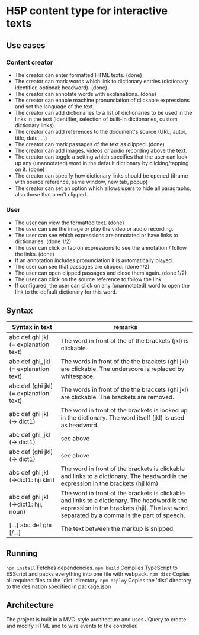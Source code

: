 # H5P content type for interactive texts

## Use cases

### Content creator

* The creator can enter formatted HTML texts. (done)
* The creator can mark words which link to dictionary entries (dictionary identifier, optional: headword). (done)
* The creator can annotate words with explanations. (done)
* The creator can enable machine pronunciation of clickable expressions and set the language of the text. 
* The creator can add dictionaries to a list of dictionaries to be used in the links in the text (identifier, selection of built-in dictionaries, custom dictionary links).
* The creator can add references to the document's source (URL, autor, title, date, ...)
* The creator can mark passages of the text as clipped. (done)
* The creator can add images, videos or audio recording above the text.
* The creator can toggle a setting which specifies that the user can look up any (unannotated) word in the default dictionary by clicking/tapping on it. (done)
* The creator can specify how dictionary links should be opened (iframe with source reference, same window, new tab, popup)
* The creator can set an option which allows users to hide all paragraphs, also those that aren't clipped.

### User

* The user can view the formatted text. (done)
* The user can see the image or play the video or audio recording.
* The user can see which expressions are annotated or have links to dictionaries. (done 1/2)
* The user can click or tap on expressions to see the annotation / follow the links. (done)
* If an annotation includes pronunciation it is automatically played.
* The user can see that passages are clipped. (done 1/2)
* The user can open clipped passages and close them again. (done 1/2)
* The user can click on the source reference to follow the link.
* If configured, the user can click on any (unannotated) word to open the link to the default dictionary for this word.

## Syntax
| Syntax in text                         | remarks                                                                                                   |
|----------------------------------------|-----------------------------------------------------------------------------------------------------------|
| abc def ghi jkl (= explanation text)   | The word in front of the of the brackets (jkl) is clickable.                                              |
| abc def ghi_jkl (= explanation text)   | The words in front of the the brackets (ghi jkl) are clickable. The underscore is replaced by whitespace. |
| abc def (ghi jkl) (= explanation text) | The words in front of the the brackets (ghi jkl) are clickable. The brackets are removed.                 |
| abc def ghi jkl (-> dict1)             | The word in front of the brackets is looked up in the dictionary. The word itself (jkl) is used as headword. |
| abc def ghi_jkl (-> dict1)             | see above                                                                                                 |
| abc def (ghi jkl) (-> dict1)           | see above                                                                                                 |
| abc def ghi jkl (->dict1: hji klm)     | The word in front of the brackets is clickable and links to a dictionary. The headword is the expression in the brackets (hji klm) |
| abc def ghi jkl (->dict1: hji, noun)   | The word in front of the brackets is clickable and links to a dictionary. The headword is the expression in the brackets (hji). The last word separated by a comma is the part of speech. |
| [...] abc def ghi [/...]               | The text between the markup is snipped.                                                                   |

## Running

``npm install`` Fetches dependencies.
``npm build`` Compiles TypeScript to ESScript and packs everything into one file with webpack.
``npm dist`` Copies all required files to the 'dist' directory.
``npm deploy`` Copies the 'dist' directory to the desination specified in package.json

## Architecture

The project is built in a MVC-style architecture and uses JQuery to create and modify HTML and to wire events to the controller.
